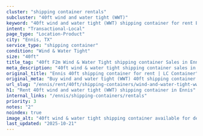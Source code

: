 ```yaml
---
cluster: "shipping container rentals"
subcluster: "40ft wind and water tight (WWT)"
keyword: "40ft wind and water tight (WWT) shipping container for rent Ennis, TX"
intent: "Transactional-Local"
page_type: "Location-Product"
city: "Ennis, TX"
service_type: "shipping container"
condition: "Wind & Water Tight"
size: "40ft"
title_tag: "40ft F2m Wind & Water Tight shipping container Sales in Ennis | LC Container"
meta_description: "40ft wind & water tight shipping container sales in Ennis. Fast delivery, competitive pricing. Serving shipping containers area. Quote ID: 7JF. Call (214) 524-4168 for your free quote today."
original_title: "Ennis 40ft shipping container for rent | LC Container"
original_meta: "Buy wind and water tight (WWT) 40ft shipping container rent with local delivery in Ennis, TX. LC Container — local Since 2003. Request a fast quote today."
url_slug: "/ennis/rent/40ft/shipping-containers/wind-and-water-tight-wwt"
h1: "Rent 40ft wind and water tight (WWT) shipping container in Ennis"
internal_links: "/ennis/shipping-containers/rentals"
priority: 3
notes: "2"
noindex: true
image_alt: "40ft wind & water tight shipping container available for delivery in Ennis"
last_updated: "2025-10-21"
---
```


<!-- TODO: Add unique city/inventory copy, images, and internal links here. -->
